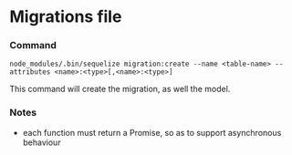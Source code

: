 # Migrations file

### Command 
`node_modules/.bin/sequelize migration:create --name <table-name> --attributes <name>:<type>[,<name>:<type>]`

This command will create the migration, as well the model.

### Notes
- each function must return a Promise, so as to support asynchronous behaviour
